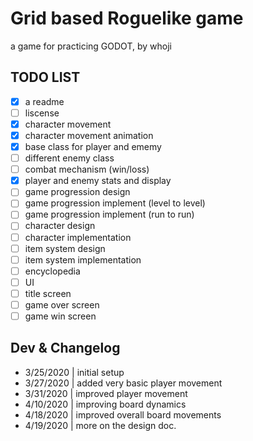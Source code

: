 # Grid based Roguelike game
a game for practicing GODOT, by whoji

## TODO LIST
- [x] a readme
- [ ] liscense
- [x] character movement
- [x] character movement animation
- [x] base class for player and ememy
- [ ] different enemy class
- [ ] combat mechanism (win/loss)
- [x] player and enemy stats and display
- [ ] game progression design
- [ ] game progression implement (level to level)
- [ ] game progression implement (run to run)
- [ ] character design
- [ ] character implementation
- [ ] item system design
- [ ] item system implementation
- [ ] encyclopedia
- [ ] UI
- [ ] title screen
- [ ] game over screen
- [ ] game win screen

## Dev & Changelog
* 3/25/2020 | initial setup
* 3/27/2020 | added very basic player movement
* 3/31/2020 | improved player movement
* 4/10/2020 | improving board dynamics
* 4/18/2020 | improved overall board movements
* 4/19/2020 | more on the design doc.